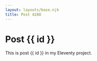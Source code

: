 ```yaml
---
layout: layouts/base.njk
title: Post 4288
---
```


# Post {{ id }}

This is post {{ id }} in my Eleventy project.
